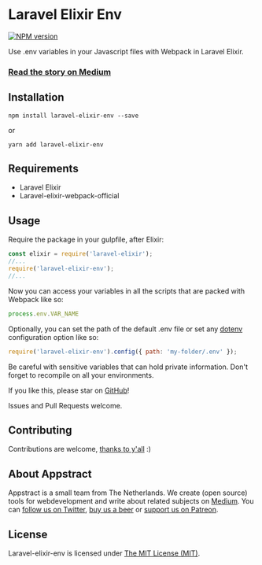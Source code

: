 # Laravel Elixir Env

[![NPM version][npm-image]][npm-url]

Use .env variables in your Javascript files with Webpack in Laravel Elixir.

### [Read the story on Medium](https://medium.com/appstract/environment-variables-in-javascript-with-laravel-elixir-593df994d765)

## Installation

`
npm install laravel-elixir-env --save
`

or

`
yarn add laravel-elixir-env
`

## Requirements

- Laravel Elixir
- Laravel-elixir-webpack-official


## Usage

Require the package in your gulpfile, after Elixir:

```javascript
const elixir = require('laravel-elixir');
//...
require('laravel-elixir-env');
//...
```

Now you can access your variables in all the scripts that are packed with Webpack like so:

```javascript
process.env.VAR_NAME
```

Optionally, you can set the path of the default .env file or set any [dotenv](https://www.npmjs.com/package/dotenv#options) configuration option like so:

```javascript 
require('laravel-elixir-env').config({ path: 'my-folder/.env' });
```

Be careful with sensitive variables that can hold private information. Don't forget to recompile on all your environments. 

If you like this, please star on [GitHub](https://github.com/appstract/laravel-elixir-env)!

Issues and Pull Requests welcome.

## Contributing

Contributions are welcome, [thanks to y'all](https://github.com/appstract/laravel-elixir-env/graphs/contributors) :)

## About Appstract

Appstract is a small team from The Netherlands. We create (open source) tools for webdevelopment and write about related subjects on [Medium](https://medium.com/appstract). You can [follow us on Twitter](https://twitter.com/teamappstract), [buy us a beer](https://www.paypal.me/teamappstract/10) or [support us on Patreon](https://www.patreon.com/appstract).

## License

Laravel-elixir-env is licensed under [The MIT License (MIT)](LICENSE.md). 

[npm-url]: https://www.npmjs.com/package/laravel-elixir-env
[npm-image]: https://badge.fury.io/js/laravel-elixir-env.svg
